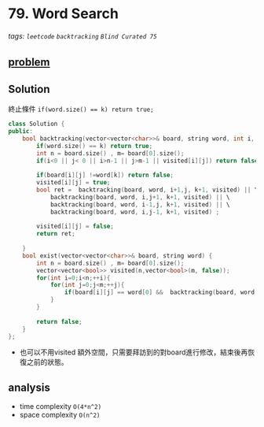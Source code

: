 # 79. Word Search

###### tags: `leetcode` `backtracking` `Blind Curated 75`


## [problem](https://leetcode.com/problems/word-search/)




## Solution
終止條件 `if(word.size() == k) return true;`

```c++
class Solution {
public:
    bool backtracking(vector<vector<char>>& board, string word, int i, int j,int k,  vector<vector<bool>> & visited){
        if(word.size() == k) return true;
        int n = board.size() , m= board[0].size();
        if(i<0 || j< 0 || i>n-1 || j>m-1 || visited[i][j]) return false;
        
        if(board[i][j] !=word[k]) return false;
        visited[i][j] = true;
        bool ret =  backtracking(board, word, i+1,j, k+1, visited) || \
            backtracking(board, word, i,j+1, k+1, visited) || \
            backtracking(board, word, i-1,j, k+1, visited) || \
            backtracking(board, word, i,j-1, k+1, visited) ;
        
        visited[i][j] = false;
        return ret;
        
    }
    bool exist(vector<vector<char>>& board, string word) {
        int n = board.size() , m= board[0].size();
        vector<vector<bool>> visited(n,vector<bool>(m, false));
        for(int i=0;i<n;++i){
            for(int j=0;j<m;++j){   
                if(board[i][j] == word[0] &&  backtracking(board, word, i, j, 0, visited)) return true;
            }
        }
        
        return false;
    }
};
```


- 也可以不用visited 額外空間，只需要拜訪到的對board進行修改，結束後再恢復之前的狀態。

## analysis
- time complexity `O(4*n^2)`
- space complexity `O(n^2)`